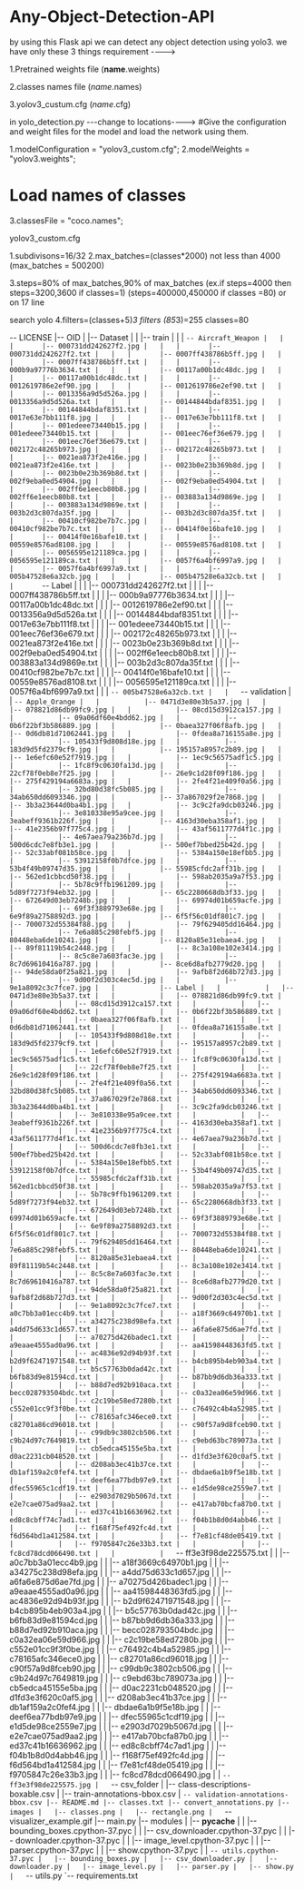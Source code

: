 # Any-Object-Detection-API
by using this Flask api we can detect any object detection using yolo3.
we have only these 3 things requirement ---->

1.Pretrained weights file    (__name__.weights)

2.classes names file         (_name_.names)

3.yolov3_custum.cfg          (_name_.cfg)

in yolo_detection.py
---change to locations---->
#Give the configuration and weight files for the model and load the network using them.
  
   1.modelConfiguration = "yolov3_custom.cfg";
   2.modelWeights = "yolov3.weights";

# Load names of classes
   3.classesFile = "coco.names";

yolov3_custom.cfg

1.subdivisons=16/32
2.max_batches=(classes*2000) not less than 4000            (max_batches = 500200)

3.steps=80% of max_batches,90% of max_batches                  (ex.if steps=4000 then steps=3200,3600 if classes=1) (steps=400000,450000 if classes =80) or on 17 line
              
search yolo
4.filters=(classes+5)*3  filters (85*3)=255
classes=80

  
-- LICENSE
|-- OID
|   |-- Dataset
|   |   |-- train
|   |   |   `-- Aircraft_Weapon
|   |   |       |-- 000731dd242627f2.jpg
|   |   |       |-- 000731dd242627f2.txt
|   |   |       |-- 0007ff438786b5ff.jpg
|   |   |       |-- 0007ff438786b5ff.txt
|   |   |       |-- 000b9a97776b3634.txt
|   |   |       |-- 00117a00b1dc48dc.jpg
|   |   |       |-- 00117a00b1dc48dc.txt
|   |   |       |-- 0012619786e2ef90.jpg
|   |   |       |-- 0012619786e2ef90.txt
|   |   |       |-- 0013356a9d5d526a.jpg
|   |   |       |-- 0013356a9d5d526a.txt
|   |   |       |-- 00144844bdaf8351.jpg
|   |   |       |-- 00144844bdaf8351.txt
|   |   |       |-- 0017e63e7bb111f8.jpg
|   |   |       |-- 0017e63e7bb111f8.txt
|   |   |       |-- 001edeee73440b15.jpg
|   |   |       |-- 001edeee73440b15.txt
|   |   |       |-- 001eec76ef36e679.jpg
|   |   |       |-- 001eec76ef36e679.txt
|   |   |       |-- 002172c48265b973.jpg
|   |   |       |-- 002172c48265b973.txt
|   |   |       |-- 0021ea873f2e416e.jpg
|   |   |       |-- 0021ea873f2e416e.txt
|   |   |       |-- 0023b0e23b369b8d.jpg
|   |   |       |-- 0023b0e23b369b8d.txt
|   |   |       |-- 002f9eba0ed54904.jpg
|   |   |       |-- 002f9eba0ed54904.txt
|   |   |       |-- 002ff6e1eecb80b8.jpg
|   |   |       |-- 002ff6e1eecb80b8.txt
|   |   |       |-- 003883a134d9869e.jpg
|   |   |       |-- 003883a134d9869e.txt
|   |   |       |-- 003b2d3c807da35f.jpg
|   |   |       |-- 003b2d3c807da35f.txt
|   |   |       |-- 00410cf982be7b7c.jpg
|   |   |       |-- 00410cf982be7b7c.txt
|   |   |       |-- 00414f0e16bafe10.jpg
|   |   |       |-- 00414f0e16bafe10.txt
|   |   |       |-- 00559e8576ad8108.jpg
|   |   |       |-- 00559e8576ad8108.txt
|   |   |       |-- 0056595e121189ca.jpg
|   |   |       |-- 0056595e121189ca.txt
|   |   |       |-- 0057f6a4bf6997a9.jpg
|   |   |       |-- 0057f6a4bf6997a9.txt
|   |   |       |-- 005b47528e6a32cb.jpg
|   |   |       |-- 005b47528e6a32cb.txt
|   |   |       `-- Label
|   |   |           |-- 000731dd242627f2.txt
|   |   |           |-- 0007ff438786b5ff.txt
|   |   |           |-- 000b9a97776b3634.txt
|   |   |           |-- 00117a00b1dc48dc.txt
|   |   |           |-- 0012619786e2ef90.txt
|   |   |           |-- 0013356a9d5d526a.txt
|   |   |           |-- 00144844bdaf8351.txt
|   |   |           |-- 0017e63e7bb111f8.txt
|   |   |           |-- 001edeee73440b15.txt
|   |   |           |-- 001eec76ef36e679.txt
|   |   |           |-- 002172c48265b973.txt
|   |   |           |-- 0021ea873f2e416e.txt
|   |   |           |-- 0023b0e23b369b8d.txt
|   |   |           |-- 002f9eba0ed54904.txt
|   |   |           |-- 002ff6e1eecb80b8.txt
|   |   |           |-- 003883a134d9869e.txt
|   |   |           |-- 003b2d3c807da35f.txt
|   |   |           |-- 00410cf982be7b7c.txt
|   |   |           |-- 00414f0e16bafe10.txt
|   |   |           |-- 00559e8576ad8108.txt
|   |   |           |-- 0056595e121189ca.txt
|   |   |           |-- 0057f6a4bf6997a9.txt
|   |   |           `-- 005b47528e6a32cb.txt
|   |   `-- validation
|   |       `-- Apple_Orange
|   |           |-- 0471d3e80e3b5a37.jpg
|   |           |-- 078821d86db99fc9.jpg
|   |           |-- 08cd15d3912ca157.jpg
|   |           |-- 09a06df60e4bdd62.jpg
|   |           |-- 0b6f22bf3b586889.jpg
|   |           |-- 0baea327f06f8afb.jpg
|   |           |-- 0d6db81d71062441.jpg
|   |           |-- 0fdea8a716155a8e.jpg
|   |           |-- 105433f9d808d18e.jpg
|   |           |-- 183d9d5fd2379cf9.jpg
|   |           |-- 195157a8957c2b89.jpg
|   |           |-- 1e6efc60e52f7919.jpg
|   |           |-- 1ec9c56575adf1c5.jpg
|   |           |-- 1fc8f9c0630fa13d.jpg
|   |           |-- 22cf78f0eb8e7f25.jpg
|   |           |-- 26e9c1d28f09f186.jpg
|   |           |-- 275f429194a6683a.jpg
|   |           |-- 2fe4f21e409f0a56.jpg
|   |           |-- 32bd80d38fc5b085.jpg
|   |           |-- 34ab650dd6093346.jpg
|   |           |-- 37a867029f2e7868.jpg
|   |           |-- 3b3a23644d0ba4b1.jpg
|   |           |-- 3c9c2fa9dcb03246.jpg
|   |           |-- 3e810338e95a9cee.jpg
|   |           |-- 3eabeff9361b226f.jpg
|   |           |-- 4163d30eba358af1.jpg
|   |           |-- 41e2356b97f775c4.jpg
|   |           |-- 43af5611777d4f1c.jpg
|   |           |-- 4e67aea79a236b7d.jpg
|   |           |-- 500d6cdc7e8fb3e1.jpg
|   |           |-- 500ef7bbed25b42d.jpg
|   |           |-- 52c33abf081b58ce.jpg
|   |           |-- 5384a150e18efbb5.jpg
|   |           |-- 53912158f0b7dfce.jpg
|   |           |-- 53b4f49b09747d35.jpg
|   |           |-- 55985cfdc2aff31b.jpg
|   |           |-- 562ed1cbbcd50f38.jpg
|   |           |-- 598ab2035a9a7f53.jpg
|   |           |-- 5b78c9ffb1961209.jpg
|   |           |-- 5d89f7273f94eb32.jpg
|   |           |-- 65c2280668db3f33.jpg
|   |           |-- 672649d03eb7248b.jpg
|   |           |-- 69974d01b659acfe.jpg
|   |           |-- 69f3f3889793e68e.jpg
|   |           |-- 6e9f89a2758892d3.jpg
|   |           |-- 6f5f56c01df801c7.jpg
|   |           |-- 7000732d55384f88.jpg
|   |           |-- 79f629405dd16464.jpg
|   |           |-- 7e6a885c298febf5.jpg
|   |           |-- 80448eba6de10241.jpg
|   |           |-- 8120a85e31ebaea4.jpg
|   |           |-- 89f81119b54c2448.jpg
|   |           |-- 8c3a108e102e3414.jpg
|   |           |-- 8c5c8e7a603fac3e.jpg
|   |           |-- 8c7d69610416a787.jpg
|   |           |-- 8ce6d8afb2779d20.jpg
|   |           |-- 94de58da0f25a821.jpg
|   |           |-- 9afb8f2d68b727d3.jpg
|   |           |-- 9d00f2d303c4ec5d.jpg
|   |           |-- 9e1a8092c3c7fce7.jpg
|   |           |-- Label
|   |           |   |-- 0471d3e80e3b5a37.txt
|   |           |   |-- 078821d86db99fc9.txt
|   |           |   |-- 08cd15d3912ca157.txt
|   |           |   |-- 09a06df60e4bdd62.txt
|   |           |   |-- 0b6f22bf3b586889.txt
|   |           |   |-- 0baea327f06f8afb.txt
|   |           |   |-- 0d6db81d71062441.txt
|   |           |   |-- 0fdea8a716155a8e.txt
|   |           |   |-- 105433f9d808d18e.txt
|   |           |   |-- 183d9d5fd2379cf9.txt
|   |           |   |-- 195157a8957c2b89.txt
|   |           |   |-- 1e6efc60e52f7919.txt
|   |           |   |-- 1ec9c56575adf1c5.txt
|   |           |   |-- 1fc8f9c0630fa13d.txt
|   |           |   |-- 22cf78f0eb8e7f25.txt
|   |           |   |-- 26e9c1d28f09f186.txt
|   |           |   |-- 275f429194a6683a.txt
|   |           |   |-- 2fe4f21e409f0a56.txt
|   |           |   |-- 32bd80d38fc5b085.txt
|   |           |   |-- 34ab650dd6093346.txt
|   |           |   |-- 37a867029f2e7868.txt
|   |           |   |-- 3b3a23644d0ba4b1.txt
|   |           |   |-- 3c9c2fa9dcb03246.txt
|   |           |   |-- 3e810338e95a9cee.txt
|   |           |   |-- 3eabeff9361b226f.txt
|   |           |   |-- 4163d30eba358af1.txt
|   |           |   |-- 41e2356b97f775c4.txt
|   |           |   |-- 43af5611777d4f1c.txt
|   |           |   |-- 4e67aea79a236b7d.txt
|   |           |   |-- 500d6cdc7e8fb3e1.txt
|   |           |   |-- 500ef7bbed25b42d.txt
|   |           |   |-- 52c33abf081b58ce.txt
|   |           |   |-- 5384a150e18efbb5.txt
|   |           |   |-- 53912158f0b7dfce.txt
|   |           |   |-- 53b4f49b09747d35.txt
|   |           |   |-- 55985cfdc2aff31b.txt
|   |           |   |-- 562ed1cbbcd50f38.txt
|   |           |   |-- 598ab2035a9a7f53.txt
|   |           |   |-- 5b78c9ffb1961209.txt
|   |           |   |-- 5d89f7273f94eb32.txt
|   |           |   |-- 65c2280668db3f33.txt
|   |           |   |-- 672649d03eb7248b.txt
|   |           |   |-- 69974d01b659acfe.txt
|   |           |   |-- 69f3f3889793e68e.txt
|   |           |   |-- 6e9f89a2758892d3.txt
|   |           |   |-- 6f5f56c01df801c7.txt
|   |           |   |-- 7000732d55384f88.txt
|   |           |   |-- 79f629405dd16464.txt
|   |           |   |-- 7e6a885c298febf5.txt
|   |           |   |-- 80448eba6de10241.txt
|   |           |   |-- 8120a85e31ebaea4.txt
|   |           |   |-- 89f81119b54c2448.txt
|   |           |   |-- 8c3a108e102e3414.txt
|   |           |   |-- 8c5c8e7a603fac3e.txt
|   |           |   |-- 8c7d69610416a787.txt
|   |           |   |-- 8ce6d8afb2779d20.txt
|   |           |   |-- 94de58da0f25a821.txt
|   |           |   |-- 9afb8f2d68b727d3.txt
|   |           |   |-- 9d00f2d303c4ec5d.txt
|   |           |   |-- 9e1a8092c3c7fce7.txt
|   |           |   |-- a0c7bb3a01ecc4b9.txt
|   |           |   |-- a18f3669c64970b1.txt
|   |           |   |-- a34275c238d98efa.txt
|   |           |   |-- a4dd75d633c1d657.txt
|   |           |   |-- a6fa6e875d6ae7fd.txt
|   |           |   |-- a70275d426badec1.txt
|   |           |   |-- a9eaae4555ad0a96.txt
|   |           |   |-- aa41598448363fd5.txt
|   |           |   |-- ac4836e92d94b93f.txt
|   |           |   |-- b2d9f62471971548.txt
|   |           |   |-- b4cb895b4eb903a4.txt
|   |           |   |-- b5c57763b0dad42c.txt
|   |           |   |-- b6fb83d9e81594cd.txt
|   |           |   |-- b87bb9d6db36a333.txt
|   |           |   |-- b88d7ed92b910aca.txt
|   |           |   |-- becc028793504bdc.txt
|   |           |   |-- c0a32ea06e59d966.txt
|   |           |   |-- c2c19be58ed7280b.txt
|   |           |   |-- c552e01cc9f3f0be.txt
|   |           |   |-- c76492c4b4a52985.txt
|   |           |   |-- c78165afc346ece0.txt
|   |           |   |-- c82701a86cd96018.txt
|   |           |   |-- c90f57a9d8fceb90.txt
|   |           |   |-- c99db9c3802cb506.txt
|   |           |   |-- c9b24d97c7649819.txt
|   |           |   |-- c9ebd63bc789073a.txt
|   |           |   |-- cb5edca45155e5ba.txt
|   |           |   |-- d0ac2231cb048520.txt
|   |           |   |-- d1fd3e3f620c0af5.txt
|   |           |   |-- d208ab3ec41b37ce.txt
|   |           |   |-- db1af159a2c0fef4.txt
|   |           |   |-- dbdae6a1b9f5e18b.txt
|   |           |   |-- deef6ea77bdb97e9.txt
|   |           |   |-- dfec55965c1cdf19.txt
|   |           |   |-- e1d5de98ce2559e7.txt
|   |           |   |-- e2903d7029b5067d.txt
|   |           |   |-- e2e7cae075ad9aa2.txt
|   |           |   |-- e417ab70bcfa87b0.txt
|   |           |   |-- ed37c41b16636962.txt
|   |           |   |-- ed8c8cbff74c7ad1.txt
|   |           |   |-- f04b1b8d0d4abb46.txt
|   |           |   |-- f168f75ef492fc4d.txt
|   |           |   |-- f6d564bd1a412584.txt
|   |           |   |-- f7e81cf48de05419.txt
|   |           |   |-- f9705847c26e33b3.txt
|   |           |   |-- fc8cd78dcd066490.txt
|   |           |   `-- ff3e3f98de225575.txt
|   |           |-- a0c7bb3a01ecc4b9.jpg
|   |           |-- a18f3669c64970b1.jpg
|   |           |-- a34275c238d98efa.jpg
|   |           |-- a4dd75d633c1d657.jpg
|   |           |-- a6fa6e875d6ae7fd.jpg
|   |           |-- a70275d426badec1.jpg
|   |           |-- a9eaae4555ad0a96.jpg
|   |           |-- aa41598448363fd5.jpg
|   |           |-- ac4836e92d94b93f.jpg
|   |           |-- b2d9f62471971548.jpg
|   |           |-- b4cb895b4eb903a4.jpg
|   |           |-- b5c57763b0dad42c.jpg
|   |           |-- b6fb83d9e81594cd.jpg
|   |           |-- b87bb9d6db36a333.jpg
|   |           |-- b88d7ed92b910aca.jpg
|   |           |-- becc028793504bdc.jpg
|   |           |-- c0a32ea06e59d966.jpg
|   |           |-- c2c19be58ed7280b.jpg
|   |           |-- c552e01cc9f3f0be.jpg
|   |           |-- c76492c4b4a52985.jpg
|   |           |-- c78165afc346ece0.jpg
|   |           |-- c82701a86cd96018.jpg
|   |           |-- c90f57a9d8fceb90.jpg
|   |           |-- c99db9c3802cb506.jpg
|   |           |-- c9b24d97c7649819.jpg
|   |           |-- c9ebd63bc789073a.jpg
|   |           |-- cb5edca45155e5ba.jpg
|   |           |-- d0ac2231cb048520.jpg
|   |           |-- d1fd3e3f620c0af5.jpg
|   |           |-- d208ab3ec41b37ce.jpg
|   |           |-- db1af159a2c0fef4.jpg
|   |           |-- dbdae6a1b9f5e18b.jpg
|   |           |-- deef6ea77bdb97e9.jpg
|   |           |-- dfec55965c1cdf19.jpg
|   |           |-- e1d5de98ce2559e7.jpg
|   |           |-- e2903d7029b5067d.jpg
|   |           |-- e2e7cae075ad9aa2.jpg
|   |           |-- e417ab70bcfa87b0.jpg
|   |           |-- ed37c41b16636962.jpg
|   |           |-- ed8c8cbff74c7ad1.jpg
|   |           |-- f04b1b8d0d4abb46.jpg
|   |           |-- f168f75ef492fc4d.jpg
|   |           |-- f6d564bd1a412584.jpg
|   |           |-- f7e81cf48de05419.jpg
|   |           |-- f9705847c26e33b3.jpg
|   |           |-- fc8cd78dcd066490.jpg
|   |           `-- ff3e3f98de225575.jpg
|   `-- csv_folder
|       |-- class-descriptions-boxable.csv
|       |-- train-annotations-bbox.csv
|       `-- validation-annotations-bbox.csv
|-- README.md
|-- classes.txt
|-- convert_annotations.py
|-- images
|   |-- classes.png
|   |-- rectangle.png
|   `-- visualizer_example.gif
|-- main.py
|-- modules
|   |-- __pycache__
|   |   |-- bounding_boxes.cpython-37.pyc
|   |   |-- csv_downloader.cpython-37.pyc
|   |   |-- downloader.cpython-37.pyc
|   |   |-- image_level.cpython-37.pyc
|   |   |-- parser.cpython-37.pyc
|   |   |-- show.cpython-37.pyc
|   |   `-- utils.cpython-37.pyc
|   |-- bounding_boxes.py
|   |-- csv_downloader.py
|   |-- downloader.py
|   |-- image_level.py
|   |-- parser.py
|   |-- show.py
|   `-- utils.py
`-- requirements.txt
